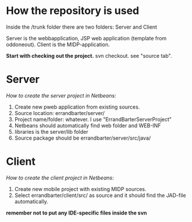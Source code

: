 # How the repository is used

Inside the /trunk folder there are two folders:
Server and Client

Server is the webbapplication, JSP web application (template from oddoneout).
Client is the MIDP-application.

**Start with checking out the project.** svn checkout. see "source tab".

# Server #
_How to create the server project in Netbeans:_

  1. Create new pweb application from existing sources.
  1. Source location: errandbarter/server/
  1. Project name/folder: whatever. I use "ErrandBarterServerProject"
  1. Netbeans should automatically find web folder and WEB-INF
  1. libraries is the server/lib folder
  1. Source package should be errandbarter/server/src/java/


# Client #
_How to create the client project in Netbeans:_

  1. Create new mobile project with existing MIDP sources.
  1. Select errandbarter/client/src/ as source and it should find the JAD-file automatically.

**remember not to put any IDE-specific files inside the svn**